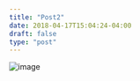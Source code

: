 ```yaml
---
title: "Post2"
date: 2018-04-17T15:04:24-04:00
draft: false
type: "post"
---
```



![image](/catG.jpeg)
